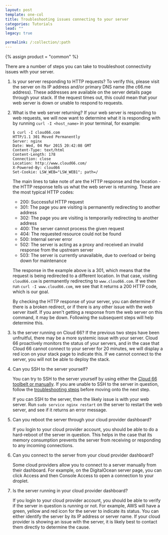 ```yaml
---
layout: post
template: one-col
title: Troubleshooting issues connecting to your server
categories: Tutorials
lead: ""
legacy: true

permalink: /:collection/:path
---
```



{% assign product = "common" %}





There are a number of steps you can take to troubleshoot connectivity issues with your server.

1.  Is your server responding to HTTP requests?
	To verify this, please visit the server on its IP address and/or primary DNS name (the c66.me address). These addresses are available on the server details page through your stack. If the request times out, this could mean that your web server is down or unable to respond to requests.
2.  What is the web server returning?
	If your web server is responding to web requests, we will now want to determine what it is responding with by running `curl -I <host_name>` in your terminal, for example:

	```
	$ curl -I cloud66.com
	HTTP/1.1 301 Moved Permanently
	Server: nginx
	Date: Wed, 04 Mar 2015 20:42:08 GMT
	Content-Type: text/html
	Content-Length: 178
	Connection: close
	Location: http://www.cloud66.com/
	X-Powered-By: cloud66
	Set-Cookie: LSW_WEB="LSW_WEB1"; path=/
	```
	The main lines to take note of are the HTTP response and the location - the HTTP response tells us what the web server is returning. These are the most typical HTTP codes:

	 - 200: Successful HTTP request
	 - 301: The page you are visiting is permanently redirecting to another address
	 - 302: The page you are visiting is temporarily redirecting to another address
	 - 400: The server cannot process the given request
	 - 404: The requested resource could not be found
	 - 500: Internal server error
	 - 502: The server is acting as a proxy and received an invalid response from the upstream server
	 - 503: The server is currently unavailable, due to overload or being down for maintenance

	The response in the example above is a 301, which means that the request is being redirected to a different location. In that case, visiting `cloud66.com` is permanently redirecting to `www.cloud66.com`. If we then run `curl -I www.cloud66.com`, we see that it returns a 200 HTTP code, which is our goal.

	By checking the HTTP response of your server, you can determine if there is a broken redirect, or if there is any other issue with the web server itself. If you aren't getting a response from the web server on this command, it may be down. Following the subsequent steps will help determine this.


3.  Is the server running on Cloud 66?
	If the previous two steps have been unfruitful, there may be a more systemic issue with your server. Cloud 66 proactively monitors the status of your servers, and in the case that Cloud 66 cannot connect to your server for 20 minutes, we will display a red icon on your stack page to indicate this. If we cannot connect to the server, you will not be able to deploy the stack.


4.  Can you SSH to the server yourself?

	You can try to SSH to the server yourself by using either the [Cloud 66 toolbelt or manually](http://help.cloud66.com/managing-your-stack/ssh-to-your-server). If you are unable to SSH to the server in question, follow the [troubleshooting steps](http://help.cloud66.com/managing-your-stack/ssh-to-your-server) before moving onto the next step.

	If you can SSH to the server, then the likely issue is with your web server. Run `sudo service nginx restart` on the server to restart the web server, and see if it returns an error message.

5. Can you reboot the server through your cloud provider dashboard?

	If you login to your cloud provider account, you should be able to do a hard-reboot of the server in question. This helps in the case that its memory consumption prevents the server from receiving or responding to any incoming connections.

6. Can you connect to the server from your cloud provider dashboard?

	Some cloud providers allow you to connect to a server manually from their dashboard. For example, on the DigitalOcean server page, you can click Access and then Console Access to open a connection to your droplet.

7. Is the server running in your cloud provider dashboard?
	
	If you login to your cloud provider account, you should be able to verify if the server in question is running or not. For example, AWS will have a green, yellow and red icon for the server to indicate its status. You can either identify the server by its IP address or server name. If your cloud provider is showing an issue with the server, it is likely best to contact them directly to determine the cause.



